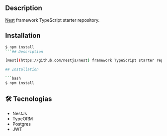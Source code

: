 ## Description

[Nest](https://github.com/nestjs/nest) framework TypeScript starter repository.

## Installation

```bash
$ npm install
```## Description

[Nest](https://github.com/nestjs/nest) framework TypeScript starter repository.

## Installation

```bash
$ npm install
```

## 🛠️ Tecnologias 

- NestJs
- TypeORM
- Postgres
- JWT